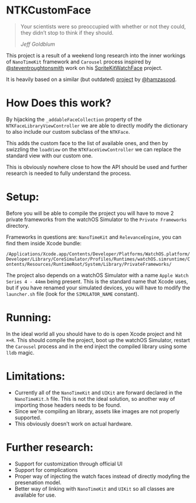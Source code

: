# NTKCustomFace

>Your scientists were so preoccupied with whether or not they could, they didn’t stop to think if they should.
>
> <cite>Jeff Goldblum</cite>

This project is a result of a weekend long research into the inner workings of `NanoTimeKit` framework and `Carousel` process inspired by [@steventroughtonsmith](https://github.com/steventroughtonsmith) work on his [SpriteKitWatchFace](https://github.com/steventroughtonsmith/SpriteKitWatchFace) project.

It is heavily based on a similar (but outdated) [project](https://github.com/hamzasood/CustomWatchFaceTest) by [@hamzasood](https://github.com/hamzasood).

# How Does this work?

By hijacking the `_addableFaceCollection` property of the `NTKFaceLibraryViewController` we are able to directly modify the dictionary to also include our custom subclass of the `NTKFace`.

This adds the custom face to the list of available ones, and then by swizzling the `loadView` on the `NTKFaceViewController` we can replace the standard view with our custom one.

This is obviously nowhere close to how the API should be used and further research is needed to fully understand the process.

# Setup:

Before you will be able to compile the project you will have to move 2 private frameworks from the watchOS Simulator to the `Private Frameworks` directory.

Frameworks in questions are: `NanoTimeKit` and `RelevanceEngine`, you can find them inside Xcode bundle:

`/Applications/Xcode.app/Contents/Developer/Platforms/WatchOS.platform/Developer/Library/CoreSimulator/Profiles/Runtimes/watchOS.simruntime/Contents/Resources/RuntimeRoot/System/Library/PrivateFrameworks/`

The project also depends on a watchOS Simulator with a name `Apple Watch Series 4 - 44mm` being present. This is the standard name that Xcode uses, but if you have renamed your simulated devices, you will have to modify the `launcher.sh` file (look for the `SIMULATOR_NAME` constant).

# Running:

In the ideal world all you should have to do is open Xcode project and hit `⌘+R`. This should compile the project, boot up the watchOS Simulator, restart the `Carousel` process and in the end inject the compiled library using some `lldb` magic.

# Limitations:

* Currently all of the `NanoTimeKit` and `UIKit` are forward declared in the `NanoTimeKit.h` file. This is not the ideal solution, so another way of importing those headers needs to be found.
* Since we're compiling an library, assets like images are not properly supported.
* This obviously doesn't work on actual hardware.

# Further research:

* Support for customization through official UI
* Support for complications
* Proper way of injecting the watch faces instead of directly modyfing the presenation model.
* Better way of linking with `NanoTimeKit` and `UIKit` so all classes are available for use.
